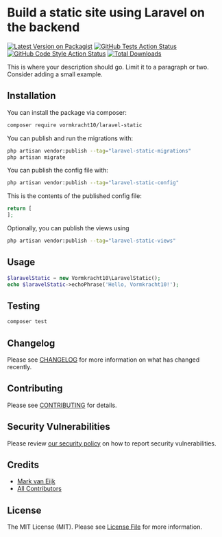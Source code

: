 # Build a static site using Laravel on the backend

[![Latest Version on Packagist](https://img.shields.io/packagist/v/vormkracht10/laravel-static.svg?style=flat-square)](https://packagist.org/packages/vormkracht10/laravel-static)
[![GitHub Tests Action Status](https://img.shields.io/github/workflow/status/vormkracht10/laravel-static/run-tests?label=tests)](https://github.com/vormkracht10/laravel-static/actions?query=workflow%3Arun-tests+branch%3Amain)
[![GitHub Code Style Action Status](https://img.shields.io/github/workflow/status/vormkracht10/laravel-static/Fix%20PHP%20code%20style%20issues?label=code%20style)](https://github.com/vormkracht10/laravel-static/actions?query=workflow%3A"Fix+PHP+code+style+issues"+branch%3Amain)
[![Total Downloads](https://img.shields.io/packagist/dt/vormkracht10/laravel-static.svg?style=flat-square)](https://packagist.org/packages/vormkracht10/laravel-static)

This is where your description should go. Limit it to a paragraph or two. Consider adding a small example.

## Installation

You can install the package via composer:

```bash
composer require vormkracht10/laravel-static
```

You can publish and run the migrations with:

```bash
php artisan vendor:publish --tag="laravel-static-migrations"
php artisan migrate
```

You can publish the config file with:

```bash
php artisan vendor:publish --tag="laravel-static-config"
```

This is the contents of the published config file:

```php
return [
];
```

Optionally, you can publish the views using

```bash
php artisan vendor:publish --tag="laravel-static-views"
```

## Usage

```php
$laravelStatic = new Vormkracht10\LaravelStatic();
echo $laravelStatic->echoPhrase('Hello, Vormkracht10!');
```

## Testing

```bash
composer test
```

## Changelog

Please see [CHANGELOG](CHANGELOG.md) for more information on what has changed recently.

## Contributing

Please see [CONTRIBUTING](CONTRIBUTING.md) for details.

## Security Vulnerabilities

Please review [our security policy](../../security/policy) on how to report security vulnerabilities.

## Credits

- [Mark van Eijk](https://github.com/vormkracht10)
- [All Contributors](../../contributors)

## License

The MIT License (MIT). Please see [License File](LICENSE.md) for more information.
